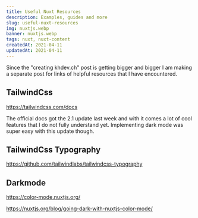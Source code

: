 ```yaml
---
title: Useful Nuxt Resources
description: Examples, guides and more
slug: useful-nuxt-resources
img: nuxtjs.webp
banner: nuxtjs.webp
tags: nuxt, nuxt-content
createdAt: 2021-04-11
updatedAt: 2021-04-11
---
```


Since the "creating khdev.ch" post is getting bigger and bigger I am making a separate post for links of helpful resources that I have encountered.

<!--more-->

## TailwindCss

https://tailwindcss.com/docs

The official docs got the 2.1 update last week and with it comes a lot of cool features that I do not fully understand yet. Implementing dark mode was super easy with this update though.

## TailwindCss Typography

https://github.com/tailwindlabs/tailwindcss-typography

## Darkmode

https://color-mode.nuxtjs.org/

https://nuxtjs.org/blog/going-dark-with-nuxtjs-color-mode/
